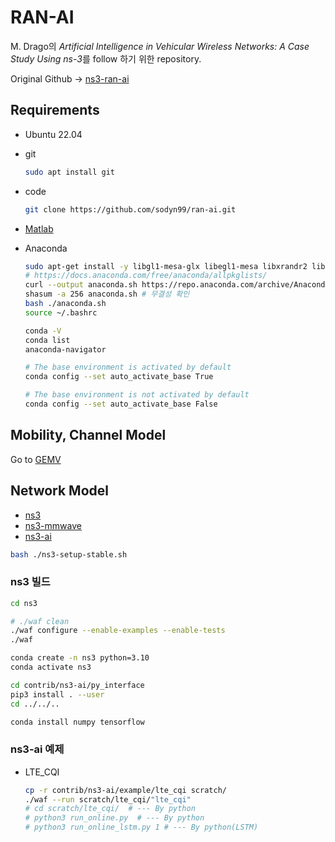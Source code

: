# RAN-AI

M. Drago의 *Artificial Intelligence in Vehicular Wireless Networks: A Case Study Using ns-3*를 follow 하기 위한 repository.

Original Github &rarr; [ns3-ran-ai](https://github.com/signetlabdei/ns3-ran-ai)

## Requirements

- Ubuntu 22.04

- git

    ```bash
    sudo apt install git
    ```

- code

    ```bash
    git clone https://github.com/sodyn99/ran-ai.git
    ```

- [Matlab](https://kr.mathworks.com/downloads/)

- Anaconda

    ```bash
    sudo apt-get install -y libgl1-mesa-glx libegl1-mesa libxrandr2 libxrandr2 libxss1 libxcursor1 libxcomposite1 libasound2 libxi6 libxtst6
    # https://docs.anaconda.com/free/anaconda/allpkglists/
    curl --output anaconda.sh https://repo.anaconda.com/archive/Anaconda3-2024.02-1-Linux-x86_64.sh
    shasum -a 256 anaconda.sh # 무결성 확인
    bash ./anaconda.sh
    source ~/.bashrc
    ```

    ```bash
    conda -V
    conda list
    anaconda-navigator
    ```

    ```bash
    # The base environment is activated by default
    conda config --set auto_activate_base True

    # The base environment is not activated by default
    conda config --set auto_activate_base False
    ```

## Mobility, Channel Model

Go to [GEMV](/GEMV/README.md)

## Network Model

- [ns3](https://www.nsnam.org/releases/ns-3-38/documentation/)
- [ns3-mmwave](https://github.com/nyuwireless-unipd/ns3-mmwave.git)
- [ns3-ai](https://github.com/hust-diangroup/ns3-ai.git)

```bash
bash ./ns3-setup-stable.sh
```

<!-- ```bash
bash ./ns3-setup.sh
``` -->

### ns3 빌드

```bash
cd ns3
```

```bash
# ./waf clean
./waf configure --enable-examples --enable-tests
./waf
```

<!-- ```bash
./ns3 clean
./ns3 configure --enable-examples --enable-tests
./ns3 build
``` -->

```bash
conda create -n ns3 python=3.10
conda activate ns3
```

```bash
cd contrib/ns3-ai/py_interface
pip3 install . --user
cd ../../..
```

```bash
conda install numpy tensorflow
```

### ns3-ai 예제

<!-- - [A_PLUS_B](https://github.com/hust-diangroup/ns3-ai/tree/master/examples/a_plus_b)

    ```bash
    cp -r contrib/ns3-ai/example/a_plus_b scratch/
    cd scratch/a_plus_b/
    python3 run.py
    ```

    ```bash
    cp -r contrib/ns3-ai/examples/a_plus_b scratch/
    cd scratch/a_plus_b/
    python3 run.py
    ``` -->

- LTE_CQI

    ```bash
    cp -r contrib/ns3-ai/example/lte_cqi scratch/
    ./waf --run scratch/lte_cqi/"lte_cqi"
    # cd scratch/lte_cqi/  # --- By python
    # python3 run_online.py  # --- By python
    # python3 run_online_lstm.py 1 # --- By python(LSTM)
    ```

    <!-- ```bash
    cp -r contrib/ns3-ai/examples/lte_cqi scratch/
    cd scratch/lte_cqi/
    python3 run_online_lstm.py 1
    ``` -->